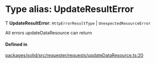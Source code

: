 # Type alias: UpdateResultError

Ƭ **UpdateResultError**: `HttpErrorResultType` \| `UnexpectedResourceError`

All errors updateDataResource can return

#### Defined in

[packages/solid/src/requester/requests/updateDataResource.ts:20](https://github.com/o-development/ldo/blob/b955d3b/packages/solid/src/requester/requests/updateDataResource.ts#L20)
